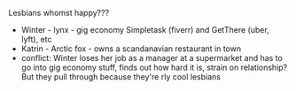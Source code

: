 ---
---

Lesbians whomst happy???

* Winter - lynx - gig economy Simpletask (fiverr) and GetThere (uber, lyft), etc
* Katrin - Arctic fox - owns a scandanavian restaurant in town
* conflict: Winter loses her job as a manager at a supermarket and has to go into gig economy stuff, finds out how hard it is, strain on relationship? But they pull through because they're rly cool lesbians
